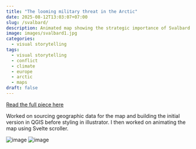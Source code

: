 ```yaml
---
title: "The looming military threat in the Arctic"
date: 2025-08-12T13:03:07+07:00
slug: /svalbard/
description: Animated map showing the strategic importance of Svalbard
image: images/svalbard1.jpg
categories:
  - visual storytelling
tags:
  - visual storytelling
  - conflict
  - climate
  - europe
  - arctic
  - maps
draft: false
---
```


[Read the full piece here](https://www.economist.com/interactive/europe/2025/08/12/the-looming-military-threat-in-the-arctic?app=core)

Worked on sourcing geographic data for the map and building the initial version in QGIS before styling in illustrator. I then worked on animating the map using Svelte scroller.

![image](/images/svalbard2.png)
![image](/images/svalbard3.png)
